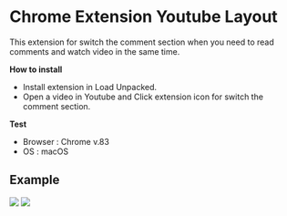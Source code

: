 # Chrome Extension Youtube Layout
This extension for switch the comment section when you need to read comments and watch video in the same time.  

**How to install**
- Install extension in Load Unpacked.
- Open a video in Youtube and Click extension icon for switch the comment section.

**Test**
- Browser : Chrome v.83
- OS : macOS

## Example
<img src="https://i.imgur.com/VCJKbeU.png" />
<img src="https://i.imgur.com/0CAwJM4.png" />
